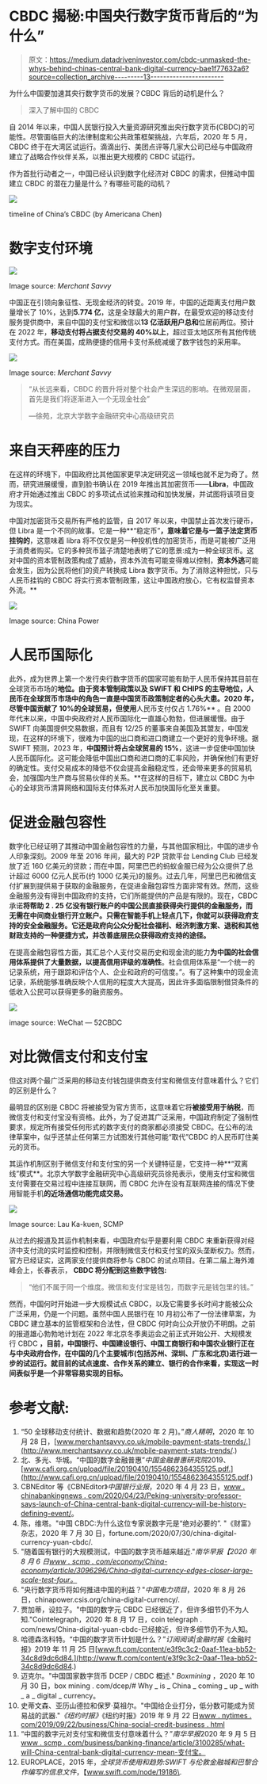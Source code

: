 # CBDC 揭秘:中国央行数字货币背后的“为什么”

> 原文：<https://medium.datadriveninvestor.com/cbdc-unmasked-the-whys-behind-chinas-central-bank-digital-currency-bae1f77632a6?source=collection_archive---------13----------------------->

为什么中国要加速其央行数字货币的发展？CBDC 背后的动机是什么？

> 深入了解中国的 CBDC

自 2014 年以来，中国人民银行投入大量资源研究推出央行数字货币(CBDC)的可能性。尽管面临巨大的法律制度和公共政策框架挑战，六年后，2020 年 5 月，CBDC 终于在大湾区试运行。滴滴出行、美团点评等几家大公司已经与中国政府建立了战略合作伙伴关系，以推出更大规模的 CBDC 试运行。

作为首批行动者之一，中国已经认识到数字化经济对 CBDC 的需求，但推动中国建立 CBDC 的潜在力量是什么？有哪些可能的动机？

![](img/c4c779a687648d5dfef51d9f4100262a.png)

timeline of China’s CBDC (by Americana Chen)

# **数字支付环境**

![](img/4b548fdcddf3b76419c09141c3c3be9f.png)

Image source: *Merchant Savvy*

中国正在引领向象征性、无现金经济的转变。2019 年，中国的近距离支付用户数量增长了 10%，达到**5.774 亿**，这是全球最大的用户群，在最受欢迎的移动支付服务提供商中，来自中国的支付宝和微信以**13 亿活跃用户总和**位居前两位。预计在 2022 年，**移动支付将占据支付交易的 40%以上**，超过亚太地区所有其他传统支付方式。而在美国，成熟便捷的信用卡支付系统减缓了数字钱包的采用率。

![](img/6f80ca4a53549d9fc0708ed650d973a9.png)

Image source: *Merchant Savvy*

> “从长远来看，CBDC 的晋升将对整个社会产生深远的影响。在微观层面，首先是我们将逐渐进入一个无现金社会”
> 
> —徐苑，北京大学数字金融研究中心高级研究员

# **来自天秤座的压力**

在这样的环境下，中国政府比其他国家更早决定研究这一领域也就不足为奇了。然而，研究进展缓慢，直到脸书确认在 2019 年推出其加密货币——**Libra**，中国政府才开始通过推出 CBDC 的多项试点试验来推动和加快发展，并试图将该项目变为现实。

中国对加密货币交易所有严格的监管，自 2017 年以来，中国禁止首次发行硬币，但 Libra 是一个不同的故事。它是一种**“稳定币”**，意味着它是与一篮子法定货币挂钩的**，这意味着 libra 将不仅仅是另一种投机性的加密货币，而是可能被广泛用于消费者购买。它的多种货币篮子清楚地表明了它的愿景:成为一种全球货币。这对中国的资本管制政策构成了威胁，资本外流有可能变得难以控制，**资本外逃**可能会发生，因为公民将他们的资产转换成 Libra 数字货币。为了消除这种担忧，只与人民币挂钩的 CBDC 将实行资本管制政策，这让中国政府放心，它有权监督资本外流。**

![](img/0860cf2defbade361b5ff69c16a0cd77.png)

Image source: China Power

# 人民币国际化

此外，成为世界上第一个发行央行数字货币的国家可能有助于人民币保持其目前在全球货币市场的**地位。由于资本管制政策以及 SWIFT 和 CHIPS 的主导地位，人民币在全球货币市场中的角色一直是中国货币政策制定者的心头大患。2020 年，尽管中国贡献了 10%的全球贸易，但使用**人民币支付仅占 1.76%** 。自 2000 年代末以来，中国中央政府对人民币国际化一直雄心勃勃，但进展缓慢。由于 SWIFT 向美国提供交易数据，而且有 12/25 的董事来自美国及其盟友，中国发现，在这样的环境下，很难为中国的出口商和进口商建立一个更好的竞争环境。据 SWIFT 预测，2023 年，**中国预计将占全球贸易的 15%**，这进一步促使中国加快人民币国际化。这可能会降低中国出口商和进口商的汇率风险，并确保他们有更好的确定性。支付交易成本的降低不仅会提高金融稳定性，还会带来更多的贸易机会，加强国内生产商与贸易伙伴的关系。**在这样的目标下，建立以 CBDC 为中心的全球货币清算网络和国际支付体系对人民币加快国际化至关重要。

# 促进金融包容性

数字化已经证明了其推动中国金融包容性的力量，与其他国家相比，中国的进步令人印象深刻。2009 年至 2016 年间，最大的 P2P 贷款平台 Lending Club 已经发放了近 160 亿美元的贷款；而在中国，阿里巴巴的蚂蚁金服已经为公众提供了总计超过 6000 亿元人民币(约 1000 亿美元)的服务。过去几年，阿里巴巴和微信支付扩展到提供易于获取的金融服务，在促进金融包容性方面非常有效。然而，这些金融服务没有得到中国政府的支持，它们所能提供的产品是有限的。现在，CBDC 承诺**将帮助 2 . 25 亿没有银行账户的中国公民直接获得央行提供的金融服务，而无需在中间商业银行开立账户。**只需在智能手机上轻点几下，你就可以获得政府支持的安全金融服务。它还是政府向公众分配社会福利、经济刺激方案、退税和其他财政支持的一种**便捷方式，并改善底层民众获得政府支持的途径。**

在提高金融包容性方面，其汇总个人支付交易历史和现金流的能力**为中国的社会信用体系提供了大量数据，以提高信用评级的准确性**。社会信用体系是“一个统一的记录系统，用于跟踪和评估个人、企业和政府的可信度。”。有了这种集中的现金流记录，系统能够准确反映个人信用的程度大大提高，因此许多面临限制借贷条件的低收入公民可以获得更多的融资服务。

![](img/96ace50b58dbd0844f609dedd62c1fae.png)

image source: WeChat — 52CBDC

# 对比微信支付和支付宝

但这对两个最广泛采用的移动支付钱包提供商支付宝和微信支付意味着什么？它们的区别是什么？

最明显的区别是 CBDC 将被接受为官方货币，这意味着它将**被接受用于纳税**，而微信支付和支付宝没有资格。此外，为了促进其广泛采用，中国政府制定了强制性要求，规定所有接受任何形式的数字支付的商家都必须接受 CBDC。在公布的法律草案中，似乎还禁止任何第三方试图发行其他可能“取代”CBDC 的人民币盯住美元的货币。

其运作机制区别于微信支付和支付宝的另一个关键特征是，它支持一种**“双离线”模式**。北京大学数字金融研究中心高级研究员徐苑表示，使用支付宝和微信支付需要在交易过程中连接互联网，而 CBDC 允许在没有互联网连接的情况下使用智能手机**的近场通信功能完成交易。**

![](img/d0a45a25148e64ab514e1359dd1236e9.png)

Image source: Lau Ka-kuen, SCMP

从过去的报道及其运作机制来看，中国政府似乎是要利用 CBDC 来重新获得对经济中支付流的实时监控和控制，并限制微信支付和支付宝的双头垄断权力。然而，官方已经证实，这两家支付提供商将参与 CBDC 的试点项目。在第二届上海外滩峰会上，长春表示， **CBDC 将分配到这些数字钱包:**

> “他们不属于同一个维度。微信和支付宝是钱包，而数字元是钱包里的钱。”

然而，中国何时开始进一步大规模试点 CBDC，以及它需要多长时间才能被公众广泛采用，仍是一个问题。虽然中国人民银行在 10 月初公布了一份法律草案，为 CBDC 建立基本的监管框架和合法性，但 CBDC 何时向公众开放仍不明朗。之前的报道雄心勃勃地计划在 2022 年北京冬季奥运会之前正式开始公开、大规模发行 CBDC **，目前，中国银行、中国建设银行、中国工商银行和中国农业银行正在与中央政府合作，在中国的几个主要城市(包括苏州、深圳、广东和北京)进行进一步的试运行。就目前的试点速度、合作关系的建立、银行的合作来看，实现这一时间表似乎是一个非常容易实现的目标。**

# **参考文献:**

1.  “50 全球移动支付统计、数据和趋势(2020 年 2 月)。”*商人精明*，2020 年 10 月 28 日，[www.merchantsavvy.co.uk/mobile-payment-stats-trends/.](http://www.merchantsavvy.co.uk/mobile-payment-stats-trends/.)
2.  北、多光、华城。“中国的数字金融普惠”*中国金融普惠研究院*2019、[www.cafi.org.cn/upload/file/20190410/1554862364355125.pdf.](http://www.cafi.org.cn/upload/file/20190410/1554862364355125.pdf.)
3.  CBNEditor 等《CBNEditor》*中国银行业报*，2020 年 4 月 23 日，[www . chinabankingnews . com/2020/04/23/Peking-university-professor-says-launch-of-China-central-bank-digital-currency-will-be-history-defining-event/](http://www.chinabankingnews.com/2020/04/23/peking-university-professor-says-launch-of-chinas-central-bank-digital-currency-will-be-history-defining-event/)。
4.  陈，维塔。"中国 CBDC:为什么这位专家说数字元是“绝对必要的”. "《财富》杂志，2020 年 7 月 30 日，fortune.com/2020/07/30/china-digital-currency-yuan-cbdc/.
5.  "随着国有银行的大规模测试，中国的数字货币越来越近."*南华早报【2020 年 8 月 6 日[www . scmp . com/economy/China-economy/article/3096296/China-digital-currency-edges-closer-large-scale-test-four。](http://www.scmp.com/economy/china-economy/article/3096296/chinas-digital-currency-edges-closer-large-scale-test-four.)*
6.  "央行数字货币将如何推进中国的利益？"*中国电力项目*，2020 年 8 月 26 日，chinapower.csis.org/china-digital-currency/.
7.  贾加蒂，设拉子。"中国的数字元 CBDC 已经很近了，但许多细节仍不为人知."Cointelegraph，2020 年 8 月 17 日，coin telegraph . com/news/China-digital-yuan-cbdc-已经接近，但许多细节仍不为人知。
8.  哈德森洛科特。“中国的数字货币计划是什么？”*订阅阅读|金融时报*《金融时报》2019 年 11 月 25 日[www.ft.com/content/e3f9c3c2-0aaf-11ea-bb52-34c8d9dc6d84.](http://www.ft.com/content/e3f9c3c2-0aaf-11ea-bb52-34c8d9dc6d84.)
9.  迈克尔。"中国国家数字货币 DCEP / CBDC 概述." *Boxmining* ，2020 年 10 月 30 日，box mining . com/dcep/# Why _ is _ China _ coming _ up _ with _ a _ digital _ currency。
10.  史蒂文森、亚历山德拉和保罗·莫祖尔。"中国给企业打分，低分数可能成为贸易战的武器."*《纽约时报》*《纽约时报》2019 年 9 月 22 日[www . nytimes . com/2019/09/22/business/China-social-credit-business . html](http://www.nytimes.com/2019/09/22/business/china-social-credit-business.html.)
11.  “中国的数字元对支付宝和微信支付意味着什么？”*南华早报*2020 年 9 月 5 日[www . scmp . com/business/banking-finance/article/3100285/what-will-China-central-bank-digital-currency-mean-支付宝。](http://www.scmp.com/business/banking-finance/article/3100285/what-will-chinas-central-bank-digital-currency-mean-alipay.)
12.  EUROPLACE，2015 年，*全球货币使用和趋势:SWIFT 与伦敦金融城和巴黎合作编写的信息文件*，【www.swift.com/node/19186\. 